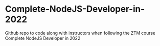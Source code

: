 # Complete-NodeJS-Developer-in-2022
Github repo to code along with instructors when following the ZTM course Complete NodeJS Developer in 2022
